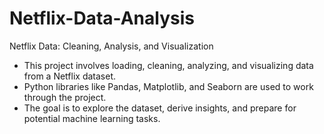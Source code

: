 # Netflix-Data-Analysis
Netflix Data: Cleaning, Analysis, and Visualization

* This project involves loading, cleaning, analyzing, and visualizing data from a Netflix
dataset. 
* Python libraries like Pandas, Matplotlib, and Seaborn are used to work through the project.
* The goal is to explore the dataset, derive insights, and prepare for potential machine learning tasks.
